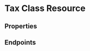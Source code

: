 # Tax Class Resource

## Properties

<ResourceProperties :resource="'tax_class'" :lang="'en'"/>

<ResourceScopes :resource="'tax_class'"/>

## Endpoints

[//]: <> (GET ENDPOINT)
<ResourceEndpoint :resource="'tax_class'" :endpoint="'get'" :lang="'en'">

<template v-slot:responseJSON>

<<< @/docs/fixtures/api/tax_class/response/json/get_id.json

</template>

<template v-slot:responseXML>

<<< @/docs/fixtures/api/tax_class/response/xml/get_id.xml

</template>

</ResourceEndpoint>

[//]: <> (GETCOLLECTION ENDPOINT)
<ResourceEndpoint :resource="'tax_class'" :endpoint="'getCollection'" :lang="'en'">

<template v-slot:responseJSON>

<<< @/docs/fixtures/api/tax_class/response/json/get_page.json

</template>

<template v-slot:responseXML>

<<< @/docs/fixtures/api/tax_class/response/xml/get_page.xml

</template>

</ResourceEndpoint>

